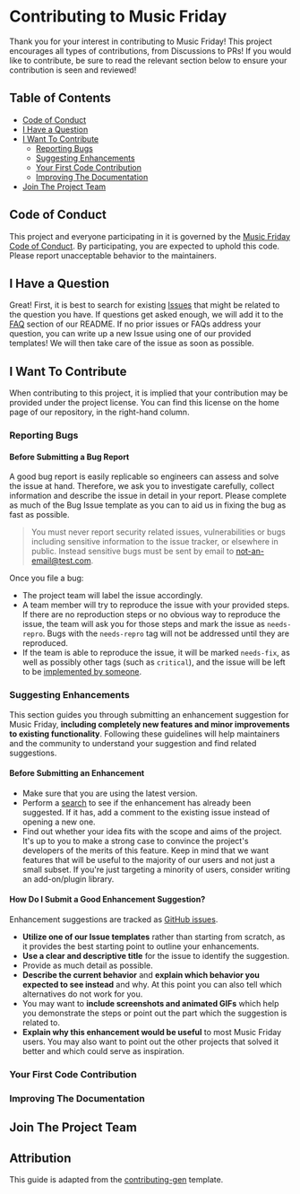 <!-- omit in toc -->
# Contributing to Music Friday

Thank you for your interest in contributing to Music Friday! This project encourages all types of contributions, from Discussions to PRs! If you would like to contribute, be sure to read the relevant section below to ensure your contribution is seen and reviewed!

<!-- omit in toc -->
## Table of Contents

- [Code of Conduct](#code-of-conduct)
- [I Have a Question](#i-have-a-question)
- [I Want To Contribute](#i-want-to-contribute)
  - [Reporting Bugs](#reporting-bugs)
  - [Suggesting Enhancements](#suggesting-enhancements)
  - [Your First Code Contribution](#your-first-code-contribution)
  - [Improving The Documentation](#improving-the-documentation)
- [Join The Project Team](#join-the-project-team)


## Code of Conduct

This project and everyone participating in it is governed by the
[Music Friday Code of Conduct](https://github.com/kevinhaube/music-friday/blob/main/CODE_OF_CONDUCT.md).
By participating, you are expected to uphold this code. Please report unacceptable behavior
to the maintainers.


## I Have a Question

Great! First, it is best to search for existing [Issues](https://github.com/kevinhaube/music-friday/issues) that might be related to the question you have. If questions get asked enough, we will add it to the [FAQ](https://github.com/kevinhaube/music-friday#faq) section of our README. If no prior issues or FAQs address your question, you can write up a new Issue using one of our provided templates! We will then take care of the issue as soon as possible.

## I Want To Contribute

When contributing to this project, it is implied that your contribution may be provided under the project license. You can find this license on the home page of our repository, in the right-hand column.

### Reporting Bugs

<!-- omit in toc -->
#### Before Submitting a Bug Report

A good bug report is easily replicable so engineers can assess and solve the issue at hand. Therefore, we ask you to investigate carefully, collect information and describe the issue in detail in your report. Please complete as much of the Bug Issue template as you can to aid us in fixing the bug as fast as possible.

> You must never report security related issues, vulnerabilities or bugs including sensitive information to the issue tracker, or elsewhere in public. Instead sensitive bugs must be sent by email to not-an-email@test.com.

Once you file a bug:

- The project team will label the issue accordingly.
- A team member will try to reproduce the issue with your provided steps. If there are no reproduction steps or no obvious way to reproduce the issue, the team will ask you for those steps and mark the issue as `needs-repro`. Bugs with the `needs-repro` tag will not be addressed until they are reproduced.
- If the team is able to reproduce the issue, it will be marked `needs-fix`, as well as possibly other tags (such as `critical`), and the issue will be left to be [implemented by someone](#your-first-code-contribution).

### Suggesting Enhancements

This section guides you through submitting an enhancement suggestion for Music Friday, **including completely new features and minor improvements to existing functionality**. Following these guidelines will help maintainers and the community to understand your suggestion and find related suggestions.

<!-- omit in toc -->
#### Before Submitting an Enhancement

- Make sure that you are using the latest version.
- Perform a [search](https://github.com/kevinhaube/music-friday/issues) to see if the enhancement has already been suggested. If it has, add a comment to the existing issue instead of opening a new one.
- Find out whether your idea fits with the scope and aims of the project. It's up to you to make a strong case to convince the project's developers of the merits of this feature. Keep in mind that we want features that will be useful to the majority of our users and not just a small subset. If you're just targeting a minority of users, consider writing an add-on/plugin library.

<!-- omit in toc -->
#### How Do I Submit a Good Enhancement Suggestion?

Enhancement suggestions are tracked as [GitHub issues](https://github.com/kevinhaube/music-friday/issues). 

- **Utilize one of our Issue templates** rather than starting from scratch, as it provides the best starting point to outline your enhancements.
- **Use a clear and descriptive title** for the issue to identify the suggestion.
- Provide as much detail as possible.
- **Describe the current behavior** and **explain which behavior you expected to see instead** and why. At this point you can also tell which alternatives do not work for you.
- You may want to **include screenshots and animated GIFs** which help you demonstrate the steps or point out the part which the suggestion is related to.
- **Explain why this enhancement would be useful** to most Music Friday users. You may also want to point out the other projects that solved it better and which could serve as inspiration.

### Your First Code Contribution
<!-- TODO
include Setup of env, IDE and typical getting started instructions?

-->

### Improving The Documentation
<!-- TODO
Updating, improving and correcting the documentation

-->

## Join The Project Team
<!-- TODO -->

<!-- omit in toc -->
## Attribution
This guide is adapted from the [contributing-gen](https://github.com/bttger/contributing-gen) template.

